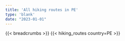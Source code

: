 ```yaml
---
title: 'All hiking routes in PE'
type: 'blank'
date: "2023-01-01"
---
```


{{< breadcrumbs >}}
{{< hiking_routes country=PE >}}
